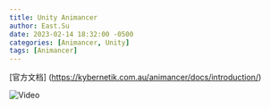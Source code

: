 ```yaml
---
title: Unity Animancer
author: East.Su
date: 2023-02-14 18:32:00 -0500
categories: [Animancer, Unity]
tags: [Animancer]
---
```


[官方文档] (https://kybernetik.com.au/animancer/docs/introduction/)

![Video](https://www.bilibili.com/video/BV1yV411m7Y2/?spm_id_from=333.337.search-card.all.click)

